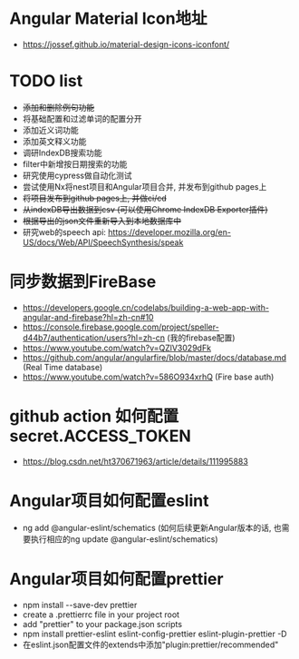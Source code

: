 # Angular Material Icon地址
 - https://jossef.github.io/material-design-icons-iconfont/


# TODO list
- ~~添加和删除例句功能~~
- 将基础配置和过滤单词的配置分开
- 添加近义词功能
- 添加英文释义功能
- 调研IndexDB搜索功能
- filter中新增按日期搜索的功能
- 研究使用cypress做自动化测试
- 尝试使用Nx将nest项目和Angular项目合并, 并发布到github pages上
- ~~将项目发布到github pages上, 并做ci/cd~~
- ~~从indexDB导出数据到csv (可以使用Chrome IndexDB Exporter插件)~~ 
- ~~根据导出的json文件重新导入到本地数据库中~~
- 研究web的speech api: https://developer.mozilla.org/en-US/docs/Web/API/SpeechSynthesis/speak

# 同步数据到FireBase
- https://developers.google.cn/codelabs/building-a-web-app-with-angular-and-firebase?hl=zh-cn#10
- https://console.firebase.google.com/project/speller-d44b7/authentication/users?hl=zh-cn (我的firebase配置)
- https://www.youtube.com/watch?v=QZlV3029dFk
- https://github.com/angular/angularfire/blob/master/docs/database.md (Real Time database)
- https://www.youtube.com/watch?v=586O934xrhQ (Fire base auth)

# github action 如何配置secret.ACCESS_TOKEN
- https://blog.csdn.net/ht370671963/article/details/111995883

# Angular项目如何配置eslint
 - ng add @angular-eslint/schematics (如何后续更新Angular版本的话, 也需要执行相应的ng update @angular-eslint/schematics)

# Angular项目如何配置prettier
 - npm install --save-dev prettier
 - create a .prettierrc file in your project root
 - add "prettier" to your package.json scripts
 - npm install prettier-eslint eslint-config-prettier eslint-plugin-prettier -D
 - 在eslint.json配置文件的extends中添加"plugin:prettier/recommended"
